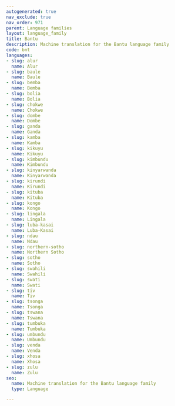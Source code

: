 ```yaml
---
autogenerated: true
nav_exclude: true
nav_order: 971
parent: Language families
layout: language_family
title: Bantu
description: Machine translation for the Bantu language family
code: bnt
languages:
- slug: alur
  name: Alur
- slug: baule
  name: Baule
- slug: bemba
  name: Bemba
- slug: bolia
  name: Bolia
- slug: chokwe
  name: Chokwe
- slug: dombe
  name: Dombe
- slug: ganda
  name: Ganda
- slug: kamba
  name: Kamba
- slug: kikuyu
  name: Kikuyu
- slug: kimbundu
  name: Kimbundu
- slug: kinyarwanda
  name: Kinyarwanda
- slug: kirundi
  name: Kirundi
- slug: kituba
  name: Kituba
- slug: kongo
  name: Kongo
- slug: lingala
  name: Lingala
- slug: luba-kasai
  name: Luba-Kasai
- slug: ndau
  name: Ndau
- slug: northern-sotho
  name: Northern Sotho
- slug: sotho
  name: Sotho
- slug: swahili
  name: Swahili
- slug: swati
  name: Swati
- slug: tiv
  name: Tiv
- slug: tsonga
  name: Tsonga
- slug: tswana
  name: Tswana
- slug: tumbuka
  name: Tumbuka
- slug: umbundu
  name: Umbundu
- slug: venda
  name: Venda
- slug: xhosa
  name: Xhosa
- slug: zulu
  name: Zulu
seo:
  name: Machine translation for the Bantu language family
  type: Language

---
```


